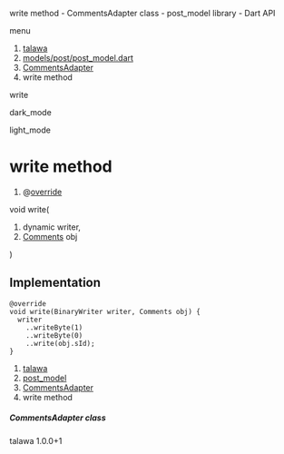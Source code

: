




write method - CommentsAdapter class - post\_model library - Dart API







menu

1. [talawa](../../index.html)
2. [models/post/post\_model.dart](../../file-___home_harshil_Desktop_open-source_palisadoes_talawa_lib_models_post_post_model/)
3. [CommentsAdapter](../../file-___home_harshil_Desktop_open-source_palisadoes_talawa_lib_models_post_post_model/CommentsAdapter-class.html)
4. write method

write


dark\_mode

light\_mode




# write method


1. @[override](https://api.flutter.dev/flutter/dart-core/override-constant.html)

void
write(

1. dynamic writer,
2. [Comments](../../file-___home_harshil_Desktop_open-source_palisadoes_talawa_lib_models_post_post_model/Comments-class.html) obj

)

## Implementation

```
@override
void write(BinaryWriter writer, Comments obj) {
  writer
    ..writeByte(1)
    ..writeByte(0)
    ..write(obj.sId);
}
```

 


1. [talawa](../../index.html)
2. [post\_model](../../file-___home_harshil_Desktop_open-source_palisadoes_talawa_lib_models_post_post_model/)
3. [CommentsAdapter](../../file-___home_harshil_Desktop_open-source_palisadoes_talawa_lib_models_post_post_model/CommentsAdapter-class.html)
4. write method

##### CommentsAdapter class





talawa
1.0.0+1







